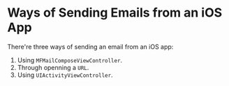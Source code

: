 # Ways of Sending Emails from an iOS App

There're three ways of sending an email from an iOS app:

1. Using `MFMailComposeViewController`.
2. Through openning a `URL`.
3. Using `UIActivityViewController`.
